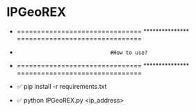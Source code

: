 # IPGeoREX

* =============================== ***************  ===============================
*                                   #How to use?
*  =============================== *************** ===============================

* ✅ pip install -r requirements.txt
* ✅ python IPGeoREX.py <ip_address>
